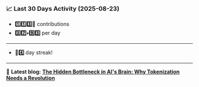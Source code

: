 <!--START_STATS-->
### 📈 Last 30 Days Activity (2025-08-23)  
- **1️⃣1️⃣3️⃣🎱** contributions  
- **3️⃣7️⃣•9️⃣3️⃣** per day
---
- **🎱4️⃣** day streak!
---
📝 **Latest blog:** [**The Hidden Bottleneck in AI's Brain: Why Tokenization Needs a Revolution**](https://andriak.com/blog/tokenization-revolution)
<!--END_STATS-->
